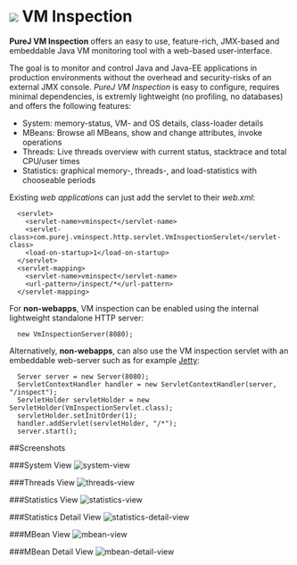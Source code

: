 <h1><img src="https://cloud.githubusercontent.com/assets/13910123/9428032/6939119e-499b-11e5-89d5-78ba70cc989b.png"/> VM Inspection</h1>

**PureJ VM Inspection** offers an easy to use, feature-rich, JMX-based and embeddable Java VM monitoring tool with a web-based user-interface. 

The goal is to monitor and control Java and Java-EE applications in production environments without the overhead and security-risks of an external JMX console. *PureJ VM Inspection* is easy to configure, requires minimal dependencies, is extremly lightweight (no profiling, no databases) and offers the following features:
  * System: memory-status, VM- and OS details, class-loader details
  * MBeans: Browse all MBeans, show and change attributes, invoke operations
  * Threads: Live threads overview with current status, stacktrace and total CPU/user times
  * Statistics: graphical memory-, threads-, and load-statistics with chooseable periods

Existing *web applications* can just add the servlet to their _web.xml_:

```
  <servlet>
    <servlet-name>vminspect</servlet-name>
    <servlet-class>com.purej.vminspect.http.servlet.VmInspectionServlet</servlet-class>
    <load-on-startup>1</load-on-startup>
  </servlet>
  <servlet-mapping>
    <servlet-name>vminspect</servlet-name>
    <url-pattern>/inspect/*</url-pattern>
  </servlet-mapping>      
```

For **non-webapps**, VM inspection can be enabled using the internal lightweight standalone HTTP server:

```
  new VmInspectionServer(8080);
```

Alternatively, **non-webapps**, can also use the VM inspection servlet with an embeddable web-server such as for example [Jetty](http://www.eclipse.org/jetty):

```
  Server server = new Server(8080);
  ServletContextHandler handler = new ServletContextHandler(server, "/inspect");
  ServletHolder servletHolder = new ServletHolder(VmInspectionServlet.class);
  servletHolder.setInitOrder(1);
  handler.addServlet(servletHolder, "/*");
  server.start();
```

##Screenshots

###System View
![system-view](https://cloud.githubusercontent.com/assets/13910123/9428035/72318b14-499b-11e5-889f-dcb97b33dd6a.gif)

###Threads View
![threads-view](https://cloud.githubusercontent.com/assets/13910123/9428036/723203dc-499b-11e5-89ee-285803d97e99.gif)

###Statistics View
![statistics-view](https://cloud.githubusercontent.com/assets/13910123/9428037/723220c4-499b-11e5-9a5c-342cefba10cb.gif)

###Statistics Detail View
![statistics-detail-view](https://cloud.githubusercontent.com/assets/13910123/9428041/7246b85e-499b-11e5-8a1c-91ecde920c8d.gif)

###MBean View
![mbean-view](https://cloud.githubusercontent.com/assets/13910123/9428039/7234d94a-499b-11e5-9510-65a72f5098a7.gif)

###MBean Detail View
![mbean-detail-view](https://cloud.githubusercontent.com/assets/13910123/9428038/7232c77c-499b-11e5-94cf-4ffc3ed87df6.gif)
